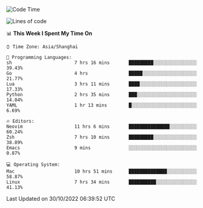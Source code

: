 <!--START_SECTION:waka-->
![Code Time](http://img.shields.io/badge/Code%20Time-947%20hrs%2011%20mins-blue)

![Lines of code](https://img.shields.io/badge/From%20Hello%20World%20I%27ve%20Written-24%20Thousand%20lines%20of%20code-blue)

📊 **This Week I Spent My Time On** 

```text
⌚︎ Time Zone: Asia/Shanghai

💬 Programming Languages: 
sh                       7 hrs 16 mins       █████████░░░░░░░░░░░░░░░░   39.43% 
Go                       4 hrs               █████░░░░░░░░░░░░░░░░░░░░   21.77% 
Lua                      3 hrs 11 mins       ████░░░░░░░░░░░░░░░░░░░░░   17.33% 
Python                   2 hrs 35 mins       ███░░░░░░░░░░░░░░░░░░░░░░   14.04% 
YAML                     1 hr 13 mins        █░░░░░░░░░░░░░░░░░░░░░░░░   6.69%

🔥 Editors: 
Neovim                   11 hrs 6 mins       ███████████████░░░░░░░░░░   60.24% 
Zsh                      7 hrs 10 mins       █████████░░░░░░░░░░░░░░░░   38.89% 
Emacs                    9 mins              ░░░░░░░░░░░░░░░░░░░░░░░░░   0.87%

💻 Operating System: 
Mac                      10 hrs 51 mins      ██████████████░░░░░░░░░░░   58.87% 
Linux                    7 hrs 34 mins       ██████████░░░░░░░░░░░░░░░   41.13%

```


 Last Updated on 30/10/2022 06:39:52 UTC
<!--END_SECTION:waka-->
